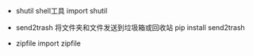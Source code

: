 * shutil
shell工具
import shutil

* send2trash
将文件夹和文件发送到垃圾箱或回收站
pip install send2trash

* zipfile
import zipfile